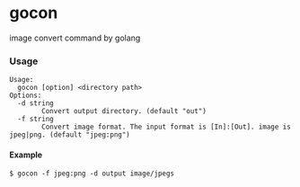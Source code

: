 gocon
=== 
image convert command by golang

### Usage

```
Usage:
  gocon [option] <directory path>
Options:
  -d string
    	Convert output directory. (default "out")
  -f string
    	Convert image format. The input format is [In]:[Out]. image is jpeg|png. (default "jpeg:png")
```

#### Example
```
$ gocon -f jpeg:png -d output image/jpegs
```
